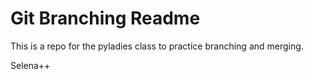 Git Branching Readme
=======================

This is a repo for the pyladies class to practice branching and merging.    

Selena++
